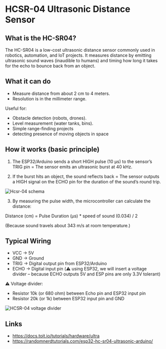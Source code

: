 # HCSR-04 Ultrasonic Distance Sensor

## What is the HC-SR04?

The HC-SR04 is a low-cost ultrasonic distance sensor commonly used in robotics, automation, and IoT projects. It measures distance by emitting ultrasonic sound waves (inaudible to humans) and timing how long it takes for the echo to bounce back from an object.

## What it can do

- Measure distance from about 2 cm to 4 meters.
- Resolution is in the millimeter range.

Useful for:

- Obstacle detection (robots, drones).
- Level measurement (water tanks, bins).
- Simple range-finding projects
- detecting presence of moving objects in space

## How it works (basic principle)

1) The ESP32/Arduino sends a short HIGH pulse (10 µs) to the sensor’s TRIG pin = The sensor emits an ultrasonic burst at 40 kHz.

2) If the burst hits an object, the sound reflects back = The sensor outputs a HIGH signal on the ECHO pin for the duration of the sound’s round trip.

![Hcsr-04 schema](https://sites.duke.edu/memscapstone/files/2022/12/HC-SR04-Ultrasonic-Sensor-Working-Echo-reflected-from-Obstacle.gif)

3) By measuring the pulse width, the microcontroller can calculate the distance:

Distance (cm) = Pulse Duration (µs) * speed of sound (0.034) / 2

(Because sound travels about 343 m/s at room temperature.)

## Typical Wiring

- VCC → 5V
- GND → Ground
- TRIG → Digital output pin from ESP32/Arduino
- ECHO → Digital input pin (⚠️ using ESP32, we will insert a voltage divider – because ECHO outputs 5V and ESP pins are only 3.3V tolerant)

⚠️ Voltage divider:

- Resistor 10k (or 680 ohm) between Echo pin and ESP32 input pin
- Resistor 20k (or 1k) between ESP32 input pin and GND


![HCSR-04 voltage divider](https://docs.toit.io/static/hw_ff_ultra-divider-6d61f84710362eacf369e0098c53701f.png)

## Links
- https://docs.toit.io/tutorials/hardware/ultra
- https://randomnerdtutorials.com/esp32-hc-sr04-ultrasonic-arduino/